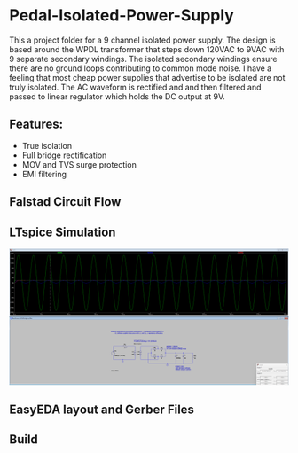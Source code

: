 # Pedal-Isolated-Power-Supply

This a project folder for a 9 channel isolated power supply. The design is based around the WPDL transformer that steps down 120VAC to 9VAC with 9 separate secondary windings. The isolated secondary windings ensure there are no ground loops contributing to common mode noise. I have a feeling that most cheap power supplies that advertise to be isolated are not truly isolated. The AC waveform is rectified and and then filtered and passed to linear regulator which holds the DC output at 9V. 

## Features: 

- True isolation
- Full bridge rectification
- MOV and TVS surge protection
- EMI filtering

## Falstad Circuit Flow 


## LTspice Simulation
![alt text][pic1]

[pic1]: https://github.com/ericmaclean/Pedal-Isolated-Power-Supply/blob/main/SpiceSC.png
## EasyEDA layout and Gerber Files

## Build 


